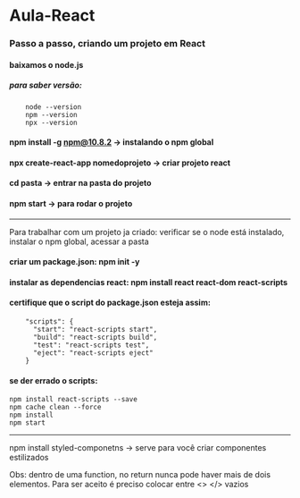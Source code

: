 # Aula-React 


### Passo a passo, criando um projeto em React

#### baixamos o node.js
##### para saber versão:
        node --version
        npm --version
        npx --version
#### npm install -g npm@10.8.2  -> instalando o npm global
#### npx create-react-app nomedoprojeto  -> criar projeto react
#### cd pasta -> entrar na pasta do projeto
#### npm start -> para rodar o projeto

----------
Para trabalhar com um projeto ja criado:
verificar se o node está instalado, instalar o npm global, acessar a pasta

#### criar um package.json: npm init -y
#### instalar as dependencias react: npm install react react-dom react-scripts
#### certifique que o script do package.json esteja assim:
        "scripts": {
          "start": "react-scripts start",
          "build": "react-scripts build",
          "test": "react-scripts test",
          "eject": "react-scripts eject"
        }
        
#### se der errado o scripts:
	npm install react-scripts --save
	npm cache clean --force
	npm install
	npm start

---------------------

npm install styled-componetns -> serve para você criar componentes estilizados


Obs: dentro de uma function, no return nunca pode haver mais de dois elementos. 
Para ser aceito é preciso colocar entre <> <elemento> </> vazios
